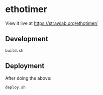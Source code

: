 # ethotimer

View it live at https://strawlab.org/ethotimer/

## Development

    build.sh

## Deployment

After doing the above:

    deploy.sh
